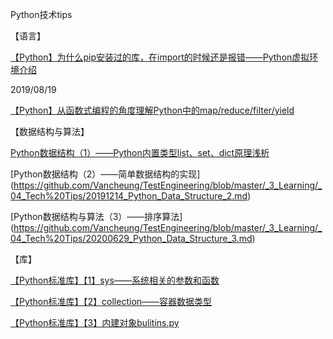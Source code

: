Python技术tips

【语言】

[【Python】为什么pip安装过的库，在import的时候还是报错——Python虚拟环境介绍](https://github.com/Vancheung/TestEngineering/blob/master/_3_Learning/_04_Tech%20Tips/20190812_Python_Interpreter_and_Vritual_Environment.md)

2019/08/19

[【Python】从函数式编程的角度理解Python中的map/reduce/filter/yield](https://github.com/Vancheung/TestEngineering/blob/master/_3_Learning/_04_Tech%20Tips/20190819_Function_Programming_and_Python_Map&Reduce&Filter.md)

【数据结构与算法】

[Python数据结构（1）——Python内置类型list、set、dict原理浅析](https://github.com/Vancheung/TestEngineering/blob/master/_3_Learning/_04_Tech%20Tips/20190916_Python_Data_Structure.md)

[Python数据结构（2）——简单数据结构的实现]
(https://github.com/Vancheung/TestEngineering/blob/master/_3_Learning/_04_Tech%20Tips/20191214_Python_Data_Structure_2.md)

[Python数据结构与算法（3）——排序算法]
(https://github.com/Vancheung/TestEngineering/blob/master/_3_Learning/_04_Tech%20Tips/20200629_Python_Data_Structure_3.md)


【库】

[【Python标准库】【1】sys——系统相关的参数和函数](https://github.com/Vancheung/TestEngineering/blob/master/_3_Learning/_04_Tech%20Tips/20191010_Python_sys_module.md)

[【Python标准库】【2】collection——容器数据类型](https://github.com/Vancheung/TestEngineering/blob/master/_3_Learning/_04_Tech%20Tips/20191030_Python_collections_module.md)

[【Python标准库】【3】内建对象bulitins.py](https://github.com/Vancheung/TestEngineering/blob/master/_3_Learning/_04_Tech%20Tips/20200628_Python_builtin_module.md)




